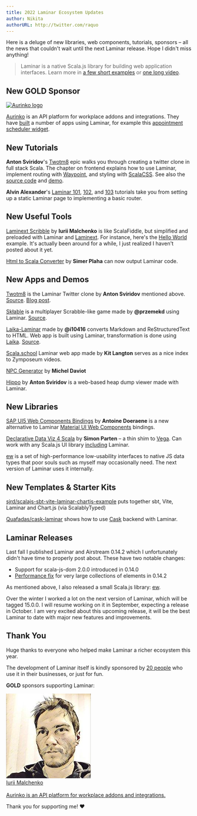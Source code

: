 ```yaml
---
title: 2022 Laminar Ecosystem Updates
author: Nikita
authorURL: http://twitter.com/raquo
---
```


Here is a deluge of new libraries, web components, tutorials, sponsors – all the news that couldn't wait until the next Laminar release. Hope I didn't miss anything!

<!--truncate-->

> Laminar is a native Scala.js library for building web application interfaces. Learn more in [a few short examples](https://laminar.dev/examples/hello-world) or [one long video](https://www.youtube.com/watch?v=L_AHCkl6L-Q).




## New GOLD Sponsor

[![Aurinko logo](/img/sponsors/aurinko-light-300px.png)](https://www.aurinko.io/)

[Aurinko](https://www.aurinko.io/) is an API platform for workplace addons and integrations. They have [built](https://twitter.com/yoxeldotcom/status/1537415506801700865) a number of apps using Laminar, for example this [appointment scheduler widget](https://calendar.aurinko.io/aurDemo60).




## New Tutorials

**Anton Sviridov**'s [Twotm8](https://blog.indoorvivants.com/2022-03-07-twotm8-part-5-building-the-frontend) epic walks you through creating a twitter clone in full stack Scala. The chapter on frontend explains how to use Laminar, implement routing with [Waypoint](https://github.com/raquo/waypoint), and styling with [ScalaCSS](https://github.com/japgolly/scalacss). See also the [source code](https://github.com/keynmol/twotm8) and [demo](https://twotm8-web.fly.dev/login).

**Alvin Alexander**'s [Laminar 101](https://alvinalexander.com/scala/laminar-101-hello-world-example-static/), [102](https://alvinalexander.com/scala/laminar-102-reactive-hello-world-example/), and [103](https://alvinalexander.com/scala/laminar-103-reactive-routing-example/) tutorials take you from setting up a static Laminar page to implementing a basic router.



## New Useful Tools

[Laminext Scribble](https://scribble.laminext.dev) by **Iurii Malchenko** is like ScalaFiddle, but simplified and preloaded with Laminar and [Laminext](https://laminext.dev/). For instance, here's the [Hello World](https://scribble.laminext.dev/u/raquo/cqnkcloptolsneddzxifkmwkrsnr) example. It's actually been around for a while, I just realized I haven't posted about it yet.

[Html to Scala Converter](https://simerplaha.github.io/html-to-scala-converter/) by **Simer Plaha** can now output Laminar code.


## New Apps and Demos

[Twotm8](https://twotm8-web.fly.dev/login) is the Laminar Twitter clone by **Anton Sviridov** mentioned above. [Source](https://github.com/keynmol/twotm8). [Blog post](https://blog.indoorvivants.com/2022-03-07-twotm8-part-5-building-the-frontend).

[Skłable](https://sk%C5%82able.pl) is a multiplayer Scrabble-like game made by **@przemekd** using Laminar. [Source](https://github.com/przemekd/sklable).

[Laika-Laminar](https://i10416.github.io/demo/) made by **@i10416** converts Markdown and ReStructuredText to HTML. Web app is built using Laminar, transformation is done using [Laika](https://planet42.github.io/Laika/). [Source](https://github.com/i10416/laika-laminar).

[Scala.school](https://scala.school/) Laminar web app made by **Kit Langton** serves as a nice index to Zymposeum videos.

[NPC Generator](https://gitlab.com/scala-js-games/npc-generator/) by **Michel Daviot** 

[Hippo](https://github.com/indoorvivants/hippo) by **Anton Sviridov** is a web-based heap dump viewer made with Laminar.




## New Libraries

[SAP UI5 Web Components Bindings](https://github.com/sherpal/LaminarSAPUI5Bindings) by **Antoine Doeraene** is a new alternative to Laminar [Material UI Web Components](https://github.com/uosis/laminar-web-components) bindings.

[Declarative Data Viz 4 Scala](https://github.com/Quafadas/dedav4s) by **Simon Parten** – a thin shim to [Vega](https://vega.github.io/vega/). Can work with any Scala.js UI library [including](https://quafadas.github.io/dedav4s/ScalaVersions/scalaJS.html) Laminar.

[ew](https://github.com/raquo/ew) is a set of high-performance low-usability interfaces to native JS data types that poor souls such as myself may occasionally need. The next version of Laminar uses it internally.



## New Templates & Starter Kits

[sjrd/scalajs-sbt-vite-laminar-chartjs-example](https://github.com/sjrd/scalajs-sbt-vite-laminar-chartjs-example) puts together sbt, Vite, Laminar and Chart.js (via ScalablyTyped)

[Quafadas/cask-laminar](https://github.com/Quafadas/cask-laminar) shows how to use [Cask](https://com-lihaoyi.github.io/cask/) backend with Laminar. 




## Laminar Releases

Last fall I published Laminar and Airstream 0.14.2 which I unfortunately didn't have time to properly post about. These have two notable changes:

* Support for scala-js-dom 2.0.0 introduced in 0.14.0
* [Performance fix](https://github.com/raquo/Laminar/issues/108) for very large collections of elements in 0.14.2 

As mentioned above, I also released a small Scala.js library: [ew](https://github.com/raquo/ew).

Over the winter I worked a lot on the next version of Laminar, which will be tagged 15.0.0. I will resume working on it in September, expecting a release in October. I am very excited about this upcoming release, it will be the best Laminar to date with major new features and improvements.




## Thank You

Huge thanks to everyone who helped make Laminar a richer ecosystem this year.

The development of Laminar itself is kindly sponsored by [20 people](https://github.com/sponsors/raquo) who use it in their businesses, or just for fun.

**GOLD** sponsors supporting Laminar:

<div class="-sponsorsList x-alignItemsEnd">
  <div class="-sponsor x-person x-yurique">
    <img class="-avatar x-rounded" src="/img/sponsors/yurique.jpg" alt="" />
    <div class="-text">
      <div class="-name"><a href="https://github.com/yurique">Iurii Malchenko</a></div>
    </div>
  </div>
  <div class="-sponsor x-company x-aurinko">
    <a class="x-noHover" href="https://www.aurinko.io/">
      <img class="-logo" src="/img/sponsors/aurinko-light-300px.png" alt="" />
      <div class="-tagline"><u>Aurinko</u> is an API platform for workplace addons and integrations.</div>
    </a>
  </div>
</div>

Thank you for supporting me! ❤️
